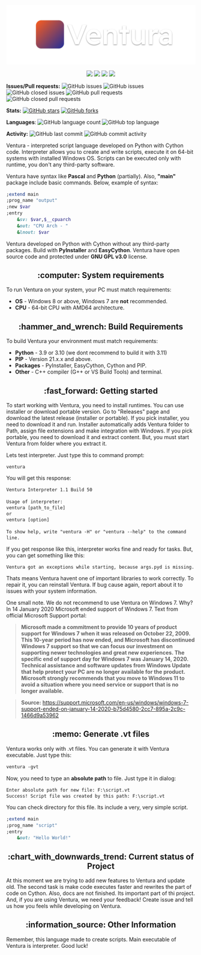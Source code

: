 <p align="center">
    <img src="https://raw.githubusercontent.com/kostya-zero/Ventura/master/ventura-poster.png"/>
</p>

<p align="center">
    <img src="https://img.shields.io/github/downloads/kostya-zero/Ventura/total"/>
    <img src="https://img.shields.io/github/v/release/kostya-zero/Ventura"/>
    <img src="https://img.shields.io/github/license/kostya-zero/Ventura"/>
    <img src="https://img.shields.io/badge/support%20windows-7%20%7C%208%20%7C%208.1%20%7C%2010%20%7C%2011-green"/>
</p>

**Issues/Pull requests:**
![GitHub issues](https://img.shields.io/github/issues/kostya-zero/Ventura)
![GitHub issues](https://img.shields.io/github/issues-raw/kostya-zero/Ventura)
![GitHub closed issues](https://img.shields.io/github/issues-closed/kostya-zero/Ventura)
![GitHub pull requests](https://img.shields.io/github/issues-pr/kostya-zero/Ventura)
![GitHub closed pull requests](https://img.shields.io/github/issues-pr-closed/kostya-zero/Ventura)

**Stats:**
[![GitHub stars](https://img.shields.io/github/stars/kostya-zero/Ventura)](https://github.com/kostya-zero/Ventura/stargazers)
[![GitHub forks](https://img.shields.io/github/forks/kostya-zero/Ventura)](https://github.com/kostya-zero/Ventura/network)

**Languages**: 
![GitHub language count](https://img.shields.io/github/languages/count/kostya-zero/Ventura) 
![GitHub top language](https://img.shields.io/github/languages/top/kostya-zero/Ventura)

**Activity:**
![GitHub last commit](https://img.shields.io/github/last-commit/kostya-zero/Ventura)
![GitHub commit activity](https://img.shields.io/github/commit-activity/w/kostya-zero/Ventura)

Ventura - interpreted script language developed on Python with Cython code.
Interpreter allows you to create and write scripts, execute it on 64-bit systems with installed Windows OS.
Scripts can be executed only with runtime, you don't any third-party software.

Ventura have syntax like **Pascal** and **Python** (partially). 
Also, **"main"** package include basic commands. 
Below, example of syntax:
```ruby
;extend main
;prog_name "output"
;new $var
;entry
    &sv: $var,$__cpuarch
    &out: "CPU Arch - "
    &lnout: $var
```
Ventura developed on Python with Cython without any third-party packages. 
Build with **PyInstaller** and **EasyCython**.
Ventura have open source code and protected under **GNU GPL v3.0** license.

<p align="center">
    <h2 align="center">:computer: System requirements</h2>
</p>

To run Ventura on your system, your PC must match requirements:
- **OS** - Windows 8 or above, Windows 7 are **not** recommended.
- **CPU** - 64-bit CPU with AMD64 architecture.

<p align="center">
    <h2 align="center">:hammer_and_wrench:  Build Requirements</h2>
</p>

To build Ventura your environment must match requirements:
- **Python** - 3.9 or 3.10 (we dont recommend to build it with 3.11)
- **PIP** - Version 21.x.x and above.
- **Packages** - PyInstaller, EasyCython, Cython and PIP.
- **Other** - C++ compiler (G++ or VS Build Tools) and terminal.

<p align="center">
    <h2 align="center">:fast_forward: Getting started</h2>
</p>

To start working with Ventura, you need to install runtimes.
You can use installer or download portable version.
Go to "Releases" page and download the latest release (installer or portable).
If you pick installer, you need to download it and run.
Installer automatically adds Ventura folder to Path, assign file extensions and make integration with Windows.
If you pick portable, you need to download it and extract content.
But, you must start Ventura from folder where you extract it.

Lets test interpreter. Just type this to command prompt:
```commandline
ventura
```

You will get this response:
```text
Ventura Interpreter 1.1 Build 50

Usage of interpreter:
ventura [path_to_file]
or
ventura [option]

To show help, write "ventura -H" or "ventura --help" to the command line.
```

If you get response like this, interpreter works fine and ready for tasks.
But, you can get something like this:
```text
Ventura got an exceptions while starting, because args.pyd is missing.
```

Thats means Ventura havent one of important libraries to work correctly. 
To repair it, you can reinstall Ventura. 
If bug cause again, report about it to issues with your system information.

One small note.
We do not recommend to use Ventura on Windows 7. 
Why? 
In 14 January 2020 Microsoft ended support of Windows 7.
Text from official Microsoft Support portal:
> **Microsoft made a commitment to provide 10 years of product support for Windows 7 when it was released on October 22, 2009. 
> This 10-year period has now ended, and Microsoft has discontinued Windows 7 support so that we can focus our investment on supporting newer technologies and great new experiences. 
> The specific end of support day for Windows 7 was January 14, 2020. 
> Technical assistance and software updates from Windows Update that help protect your PC are no longer available for the product. 
> Microsoft strongly recommends that you move to Windows 11 to avoid a situation where you need service or support that is no longer available.**

> **Source:** https://support.microsoft.com/en-us/windows/windows-7-support-ended-on-january-14-2020-b75d4580-2cc7-895a-2c9c-1466d9a53962

<p align="center">
    <h2 align="center">:memo: Generate .vt files</h2>
</p>

Ventura works only with .vt files.
You can generate it with Ventura executable.
Just type this:
```ps
ventura -gvt
```
Now, you need to type an **absolute path** to file. 
Just type it in dialog:
```
Enter absolute path for new file: F:\script.vt
Success! Script file was created by this path: F:\script.vt
```
You can check directory for this file. Its include a very, very simple script.
```ruby
;extend main
;prog_name "script"
;entry
    &out: "Hello World!"
```

<p align="center">
    <h2 align="center">:chart_with_downwards_trend: Current status of Project</h2>
</p>

At this moment we are trying to add new features to Ventura and update old.
The second task is make code executes faster and rewrites the part of code on Cython.
Also, docs are not finished. 
Its important part of thi project.
And, if you are using Ventura, we need your feedback!
Create issue and tell us how you feels while developing on Ventura.

<p align="center">
    <h2 align="center">:information_source: Other Information</h2>
</p>
Remember, this language made to create scripts. Main executable of Ventura is interpreter. Good luck! 
